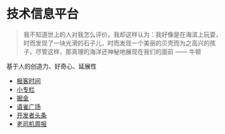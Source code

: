 
# 技术信息平台

> 我不知道世上的人对我怎么评价。我却这样认为：我好像是在海滨上玩耍，时而发现了一块光滑的石子儿，时而发现一个美丽的贝壳而为之高兴的孩子。尽管这样，那真理的海洋还神秘地展现在我们的面前 —— 牛顿

基于人的创造力、好奇心、延展性

- [极客时间](https://time.geekbang.org/)
- [小专栏](https://xiaozhuanlan.com/)
- [掘金](https://juejin.cn/)
- [语雀广场](https://www.yuque.com/explore/headlines)
- [开发者头条](https://toutiao.io/)
- [老司机周报](https://github.com/SwiftOldDriver/iOS-Weekly)
